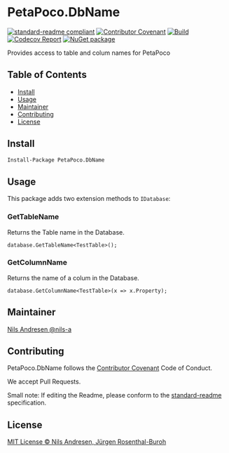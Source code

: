 # PetaPoco.DbName

[![standard-readme compliant][]][standard-readme]
[![Contributor Covenant][contrib-covenantimg]][contrib-covenant]
[![Build][githubimage]][githubbuild]
[![Codecov Report][codecovimage]][codecov]
[![NuGet package][nugetimage]][nuget]

Provides access to table and colum names for PetaPoco

## Table of Contents

- [Install](#install)
- [Usage](#usage)
- [Maintainer](#maintainer)
- [Contributing](#contributing)
- [License](#license)

## Install

```ps
Install-Package PetaPoco.DbName
```

## Usage

This package adds two extension methods to `IDatabase`:

### GetTableName

Returns the Table name in the Database.

```
database.GetTableName<TestTable>();
```

### GetColumnName

Returns the name of a colum in the Database.

```
database.GetColumnName<TestTable>(x => x.Property);
```

## Maintainer

[Nils Andresen @nils-a][maintainer]

## Contributing

PetaPoco.DbName follows the [Contributor Covenant][contrib-covenant] Code of Conduct.

We accept Pull Requests.

Small note: If editing the Readme, please conform to the [standard-readme][] specification.

## License

[MIT License © Nils Andresen, Jürgen Rosenthal-Buroh][license]

[githubbuild]: https://github.com/nils-org/PetaPoco.DbName/actions/workflows/build.yml?query=branch%3Adevelop
[githubimage]: https://github.com/nils-org/PetaPoco.DbName/actions/workflows/build.yml/badge.svg?branch=develop
[codecov]: https://codecov.io/gh/nils-org/PetaPoco.DbName
[codecovimage]: https://img.shields.io/codecov/c/github/nils-org/PetaPoco.DbName.svg?logo=codecov&style=flat-square
[contrib-covenant]: https://www.contributor-covenant.org/version/2/0/code_of_conduct/
[contrib-covenantimg]: https://img.shields.io/badge/Contributor%20Covenant-v2.0%20adopted-ff69b4.svg
[maintainer]: https://github.com/nils-a
[nuget]: https://nuget.org/packages/PetaPoco.DbName
[nugetimage]: https://img.shields.io/nuget/v/PetaPoco.DbName.svg?logo=nuget&style=flat-square
[license]: LICENSE.txt
[standard-readme]: https://github.com/RichardLitt/standard-readme
[standard-readme compliant]: https://img.shields.io/badge/readme%20style-standard-brightgreen.svg?style=flat-square
[documentation]: https://nils-org.github.io/PetaPoco.DbName/
[api]: https://cakebuild.net/api/Cake.SevenZip/